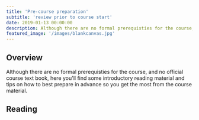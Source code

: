 ```yaml
---
title: 'Pre-course preparation'
subtitle: 'review prior to course start'
date: 2019-01-13 00:00:00
description: Although there are no formal prerequisties for the course, and no official course text book, here you'll find some introductory reading material and tips on how to best prepare in advance so you get the most from the course material. 
featured_image: '/images/blankcanvas.jpg'
---
```



## Overview

Although there are no formal prerequisties for the course, and no official course text book, here you'll find some introductory reading material and tips on how to best prepare in advance so you get the most from the course material. 


## Reading


